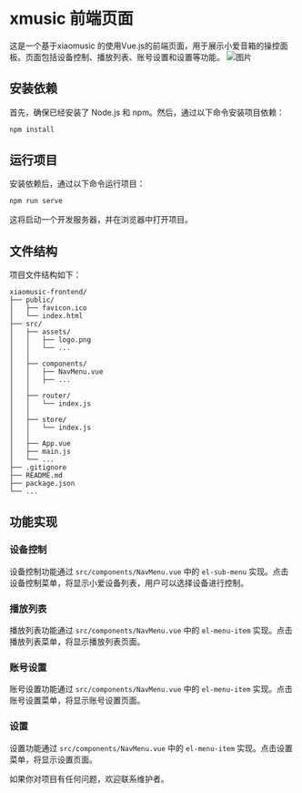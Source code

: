 # xmusic 前端页面

这是一个基于xiaomusic 的使用Vue.js的前端页面，用于展示小爱音箱的操控面板。页面包括设备控制、播放列表、账号设置和设置等功能。
![图片](https://github.com/user-attachments/assets/f52f829a-1851-4f32-a4fd-c538c6f5d501)

## 安装依赖

首先，确保已经安装了 Node.js 和 npm。然后，通过以下命令安装项目依赖：

```bash
npm install
```

## 运行项目

安装依赖后，通过以下命令运行项目：

```bash
npm run serve
```

这将启动一个开发服务器，并在浏览器中打开项目。

## 文件结构

项目文件结构如下：

```
xiaomusic-frontend/
├── public/
│   ├── favicon.ico
│   └── index.html
├── src/
│   ├── assets/
│   │   ├── logo.png
│   │   └── ...
│   │   
│   ├── components/
│   │   ├── NavMenu.vue
│   │   ├── ...
│   │   
│   ├── router/
│   │   └── index.js
│   │   
│   ├── store/
│   │   └── index.js
│   │   
│   ├── App.vue
│   ├── main.js
│   └── ...
├── .gitignore
├── README.md
├── package.json
└── ...
```

## 功能实现

### 设备控制

设备控制功能通过 `src/components/NavMenu.vue` 中的 `el-sub-menu` 实现。点击设备控制菜单，将显示小爱设备列表，用户可以选择设备进行控制。

### 播放列表

播放列表功能通过 `src/components/NavMenu.vue` 中的 `el-menu-item` 实现。点击播放列表菜单，将显示播放列表页面。

### 账号设置

账号设置功能通过 `src/components/NavMenu.vue` 中的 `el-menu-item` 实现。点击账号设置菜单，将显示账号设置页面。

### 设置

设置功能通过 `src/components/NavMenu.vue` 中的 `el-menu-item` 实现。点击设置菜单，将显示设置页面。


如果你对项目有任何问题，欢迎联系维护者。

